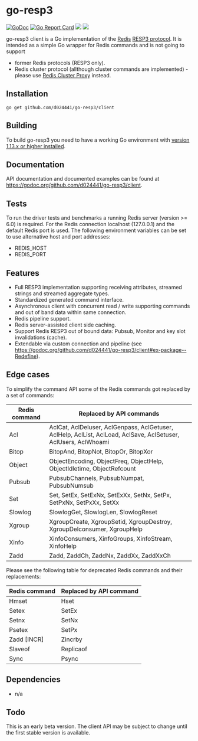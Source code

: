 # go-resp3

[![GoDoc](https://godoc.org/github.com/d024441/go-resp3/client?status.png)](https://godoc.org/github.com/d024441/go-resp3/client)
[![Go Report Card](https://goreportcard.com/badge/github.com/d024441/go-resp3)](https://goreportcard.com/report/github.com/d024441/go-resp3)
![](https://github.com/d024441/go-resp3/workflows/build/badge.svg)
![](https://github.com/d024441/go-resp3/workflows/test/badge.svg)

go-resp3 client is a Go implementation of the [Redis](https://redis.io/) [RESP3 protocol](https://github.com/antirez/RESP3).
It is intended as a simple Go wrapper for Redis commands and is not going to support
* former Redis protocols (RESP3 only).
* Redis cluster protocol (allthough cluster commands are implemented) - please use [Redis Cluster Proxy](https://github.com/artix75/redis-cluster-proxy) instead.   

## Installation

```
go get github.com/d024441/go-resp3/client
```

## Building

To build go-resp3 you need to have a working Go environment with [version 1.13.x or higher installed](https://golang.org/dl/).

## Documentation

API documentation and documented examples can be found at <https://godoc.org/github.com/d024441/go-resp3/client>.

## Tests

To run the driver tests and benchmarks a running Redis server (version >= 6.0) is required.
For the Redis connection localhost (127.0.0.1) and the default Redis port is used.
The following environment variables can be set to use alternative host and port addresses:
- REDIS_HOST
- REDIS_PORT 

## Features

* Full RESP3 implementation supporting receiving attributes, streamed strings and streamed aggregate types.
* Standardized generated command interface.
* Asynchronous client with concurrent read / write supporting commands and out of band data within same connection.
* Redis pipeline support.
* Redis server-assisted client side caching.
* Support Redis RESP3 out of bound data: Pubsub, Monitor and key slot invalidations (cache).
* Extendable via custom connection and pipeline (see <https://godoc.org/github.com/d024441/go-resp3/client#ex-package--Redefine>).

## Edge cases

To simplify the command API some of the Redis commands got replaced by a set of commands:

Redis command | Replaced by API commands
------------- | ------------------------
Acl | AclCat, AclDeluser, AclGenpass, AclGetuser, AclHelp, AclList, AclLoad, AclSave, AclSetuser, AclUsers, AclWhoami
Bitop | BitopAnd, BitopNot, BitopOr, BitopXor
Object | ObjectEncoding, ObjectFreq, ObjectHelp, ObjectIdletime, ObjectRefcount
Pubsub | PubsubChannels, PubsubNumpat, PubsubNumsub
Set | Set, SetEx, SetExNx, SetExXx, SetNx, SetPx, SetPxNx, SetPxXx, SetXx
Slowlog | SlowlogGet, SlowlogLen, SlowlogReset
Xgroup | XgroupCreate, XgroupSetid, XgroupDestroy, XgroupDelconsumer, XgroupHelp
Xinfo | XinfoConsumers, XinfoGroups, XinfoStream, XinfoHelp
Zadd | Zadd, ZaddCh, ZaddNx, ZaddXx, ZaddXxCh

Please see the following table for deprecated Redis commands and their replacements:

Redis command | Replaced by API command
------------- | -----------------------
Hmset | Hset
Setex | SetEx
Setnx | SetNx
Psetex | SetPx
Zadd [INCR] | Zincrby
Slaveof | Replicaof
Sync | Psync

## Dependencies

* n/a

## Todo

This is an early beta version. The client API may be subject to change until the first stable version is available.
